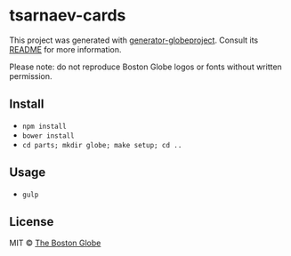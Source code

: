 # tsarnaev-cards

This project was generated with [generator-globeproject](https://github.com/BostonGlobe/generator-globeproject). Consult its [README](https://github.com/BostonGlobe/generator-globeproject) for more information.

Please note: do not reproduce Boston Globe logos or fonts without written permission.

## Install

- `npm install`
- `bower install`
- `cd parts; mkdir globe; make setup; cd ..`

## Usage

- `gulp`

## License

MIT © [The Boston Globe](http://github.com/BostonGlobe)

